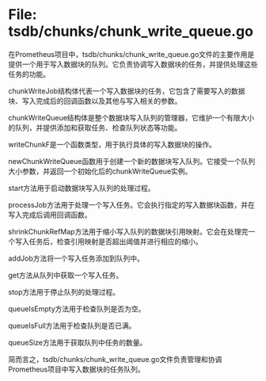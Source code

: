 # File: tsdb/chunks/chunk_write_queue.go

在Prometheus项目中，tsdb/chunks/chunk_write_queue.go文件的主要作用是提供一个用于写入数据块的队列。它负责协调写入数据块的任务，并提供处理这些任务的功能。

chunkWriteJob结构体代表一个写入数据块的任务，它包含了需要写入的数据块、写入完成后的回调函数以及其他与写入相关的参数。

chunkWriteQueue结构体是整个数据块写入队列的管理器，它维护一个有限大小的队列，并提供添加和获取任务、检查队列状态等功能。

writeChunkF是一个函数类型，用于执行具体的写入数据块的操作。

newChunkWriteQueue函数用于创建一个新的数据块写入队列。它接受一个队列大小参数，并返回一个初始化后的chunkWriteQueue实例。

start方法用于启动数据块写入队列的处理过程。

processJob方法用于处理一个写入任务。它会执行指定的写入数据块函数，并在写入完成后调用回调函数。

shrinkChunkRefMap方法用于缩小写入队列的数据块引用映射。它会在处理完一个写入任务后，检查引用映射是否超出阈值并进行相应的缩小。

addJob方法将一个写入任务添加到队列中。

get方法从队列中获取一个写入任务。

stop方法用于停止队列的处理过程。

queueIsEmpty方法用于检查队列是否为空。

queueIsFull方法用于检查队列是否已满。

queueSize方法用于获取队列中任务的数量。

简而言之，tsdb/chunks/chunk_write_queue.go文件负责管理和协调Prometheus项目中写入数据块的任务队列。


